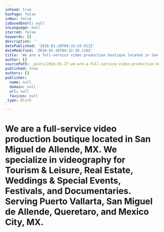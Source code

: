 ```yaml
---
inFeed: true
hasPage: false
inNav: false
isBasedOnUrl: null
inLanguage: null
starred: false
keywords: []
description: ''
datePublished: '2016-01-28T04:32:43.911Z'
dateModified: '2016-01-28T04:32:38.119Z'
title: 'We are a full-service video production boutique located in San Miguel de Allende, MX. We specialize in videography for Tourism & Leisure, Real Estate, Weddings & Special Events, Festivals, and Documentaries. Serving Puerto Vallarta, San Miguel de Allende, Queretaro, and Mexico City, MX.'
author: []
sourcePath: _posts/2016-01-27-we-are-a-full-service-video-production-boutique-located-in-s.md
published: true
authors: []
publisher:
  name: null
  domain: null
  url: null
  favicon: null
_type: Blurb

---
```

# We are a full-service video production boutique located in San Miguel de Allende, MX. We specialize in videography for Tourism & Leisure, Real Estate, Weddings & Special Events, Festivals, and Documentaries. Serving Puerto Vallarta, San Miguel de Allende, Queretaro, and Mexico City, MX.